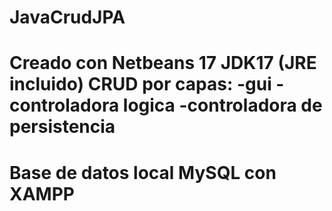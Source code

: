 # JavaCrudJPA

# Creado con Netbeans 17  JDK17 (JRE incluido) CRUD por capas: -gui -controladora logica -controladora de persistencia 

# Base de datos local MySQL con XAMPP
 
